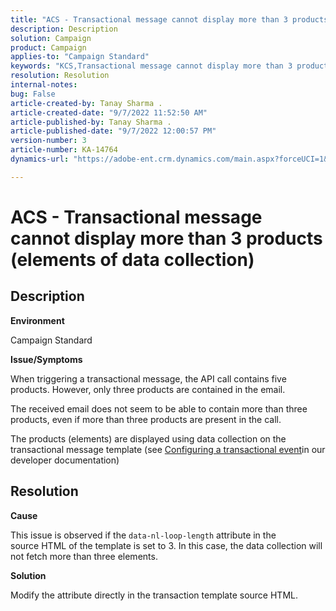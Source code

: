 ```yaml
---
title: "ACS - Transactional message cannot display more than 3 products (elements of data collection)"
description: Description
solution: Campaign
product: Campaign
applies-to: "Campaign Standard"
keywords: "KCS,Transactional message cannot display more than 3 products (elements of data collection)"
resolution: Resolution
internal-notes: 
bug: False
article-created-by: Tanay Sharma .
article-created-date: "9/7/2022 11:52:50 AM"
article-published-by: Tanay Sharma .
article-published-date: "9/7/2022 12:00:57 PM"
version-number: 3
article-number: KA-14764
dynamics-url: "https://adobe-ent.crm.dynamics.com/main.aspx?forceUCI=1&pagetype=entityrecord&etn=knowledgearticle&id=4e678f96-a32e-ed11-9db1-002248086735"

---
```

# ACS - Transactional message cannot display more than 3 products (elements of data collection)

## Description


<b>Environment</b>

Campaign Standard



<b>Issue/Symptoms</b>

When triggering a transactional message, the API call contains five products. However, only three products are contained in the email.

The received email does not seem to be able to contain more than three products, even if more than three products are present in the call.

The products (elements) are displayed using data collection on the transactional message template (see [Configuring a transactional event](https://experienceleague.adobe.com/docs/campaign-standard/using/communication-channels/transactional-messaging/event-configuration/configuring-transactional-event.html?lang=en)in our developer documentation)


## Resolution


<b>Cause</b>

This issue is observed if the `data-nl-loop-length` attribute in the source HTML of the template is set to 3. In this case, the data collection will not fetch more than three elements.



<b>Solution</b>

Modify the attribute directly in the transaction template source HTML.


